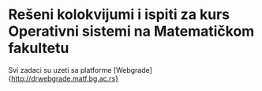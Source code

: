 # Rešeni kolokvijumi i ispiti za kurs Operativni sistemi na Matematičkom fakultetu
Svi zadaci su uzeti sa platforme [Webgrade] {http://drwebgrade.matf.bg.ac.rs}
